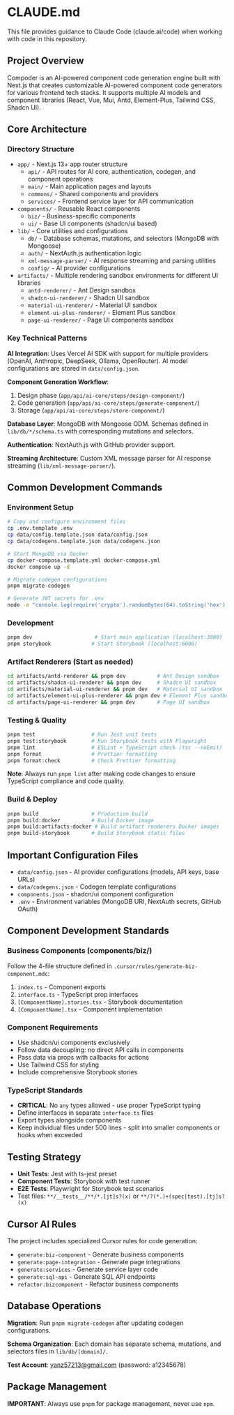 # CLAUDE.md

This file provides guidance to Claude Code (claude.ai/code) when working with code in this repository.

## Project Overview

Compoder is an AI-powered component code generation engine built with Next.js that creates customizable AI-powered component code generators for various frontend tech stacks. It supports multiple AI models and component libraries (React, Vue, Mui, Antd, Element-Plus, Tailwind CSS, Shadcn UI).

## Core Architecture

### Directory Structure

- `app/` - Next.js 13+ app router structure
  - `api/` - API routes for AI core, authentication, codegen, and component operations
  - `main/` - Main application pages and layouts
  - `commons/` - Shared components and providers
  - `services/` - Frontend service layer for API communication
- `components/` - Reusable React components
  - `biz/` - Business-specific components
  - `ui/` - Base UI components (shadcn/ui based)
- `lib/` - Core utilities and configurations
  - `db/` - Database schemas, mutations, and selectors (MongoDB with Mongoose)
  - `auth/` - NextAuth.js authentication logic
  - `xml-message-parser/` - AI response streaming and parsing utilities
  - `config/` - AI provider configurations
- `artifacts/` - Multiple rendering sandbox environments for different UI libraries
  - `antd-renderer/` - Ant Design sandbox
  - `shadcn-ui-renderer/` - Shadcn UI sandbox
  - `material-ui-renderer/` - Material UI sandbox
  - `element-ui-plus-renderer/` - Element Plus sandbox
  - `page-ui-renderer/` - Page UI components sandbox

### Key Technical Patterns

**AI Integration**: Uses Vercel AI SDK with support for multiple providers (OpenAI, Anthropic, DeepSeek, Ollama, OpenRouter). AI model configurations are stored in `data/config.json`.

**Component Generation Workflow**:

1. Design phase (`app/api/ai-core/steps/design-component/`)
2. Code generation (`app/api/ai-core/steps/generate-component/`)
3. Storage (`app/api/ai-core/steps/store-component/`)

**Database Layer**: MongoDB with Mongoose ODM. Schemas defined in `lib/db/*/schema.ts` with corresponding mutations and selectors.

**Authentication**: NextAuth.js with GitHub provider support.

**Streaming Architecture**: Custom XML message parser for AI response streaming (`lib/xml-message-parser/`).

## Common Development Commands

### Environment Setup

```bash
# Copy and configure environment files
cp .env.template .env
cp data/config.template.json data/config.json
cp data/codegens.template.json data/codegens.json

# Start MongoDB via Docker
cp docker-compose.template.yml docker-compose.yml
docker compose up -d

# Migrate codegen configurations
pnpm migrate-codegen

# Generate JWT secrets for .env
node -e "console.log(require('crypto').randomBytes(64).toString('hex'))"
```

### Development

```bash
pnpm dev                    # Start main application (localhost:3000)
pnpm storybook             # Start Storybook (localhost:6006)
```

### Artifact Renderers (Start as needed)

```bash
cd artifacts/antd-renderer && pnpm dev          # Ant Design sandbox
cd artifacts/shadcn-ui-renderer && pnpm dev     # Shadcn UI sandbox
cd artifacts/material-ui-renderer && pnpm dev   # Material UI sandbox
cd artifacts/element-ui-plus-renderer && pnpm dev # Element Plus sandbox
cd artifacts/page-ui-renderer && pnpm dev       # Page UI sandbox
```

### Testing & Quality

```bash
pnpm test                  # Run Jest unit tests
pnpm test:storybook        # Run Storybook tests with Playwright
pnpm lint                  # ESLint + TypeScript check (tsc --noEmit)
pnpm format                # Prettier formatting
pnpm format:check          # Check Prettier formatting
```

**Note**: Always run `pnpm lint` after making code changes to ensure TypeScript compliance and code quality.

### Build & Deploy

```bash
pnpm build                 # Production build
pnpm build:docker          # Build Docker image
pnpm build:artifacts-docker # Build artifact renderers Docker images
pnpm build-storybook       # Build Storybook static files
```

## Important Configuration Files

- `data/config.json` - AI provider configurations (models, API keys, base URLs)
- `data/codegens.json` - Codegen template configurations
- `components.json` - shadcn/ui component configuration
- `.env` - Environment variables (MongoDB URI, NextAuth secrets, GitHub OAuth)

## Component Development Standards

### Business Components (components/biz/)

Follow the 4-file structure defined in `.cursor/rules/generate-biz-component.mdc`:

1. `index.ts` - Component exports
2. `interface.ts` - TypeScript prop interfaces
3. `[ComponentName].stories.tsx` - Storybook documentation
4. `[ComponentName].tsx` - Component implementation

### Component Requirements

- Use shadcn/ui components exclusively
- Follow data decoupling: no direct API calls in components
- Pass data via props with callbacks for actions
- Use Tailwind CSS for styling
- Include comprehensive Storybook stories

### TypeScript Standards

- **CRITICAL**: No `any` types allowed - use proper TypeScript typing
- Define interfaces in separate `interface.ts` files  
- Export types alongside components
- Keep individual files under 500 lines - split into smaller components or hooks when exceeded

## Testing Strategy

- **Unit Tests**: Jest with ts-jest preset
- **Component Tests**: Storybook with test runner
- **E2E Tests**: Playwright for Storybook test scenarios
- Test files: `**/__tests__/**/*.[jt]s?(x)` or `**/?(*.)+(spec|test).[tj]s?(x)`

## Cursor AI Rules

The project includes specialized Cursor rules for code generation:

- `generate:biz-component` - Generate business components
- `generate:page-integration` - Generate page integrations
- `generate:services` - Generate service layer code
- `generate:sql-api` - Generate SQL API endpoints
- `refactor:bizcomponent` - Refactor business components

## Database Operations

**Migration**: Run `pnpm migrate-codegen` after updating codegen configurations.

**Schema Organization**: Each domain has separate schema, mutations, and selectors files in `lib/db/[domain]/`.

**Test Account**: yanz57213@gmail.com (password: a12345678)

## Package Management

**IMPORTANT**: Always use `pnpm` for package management, never use `npm`.
